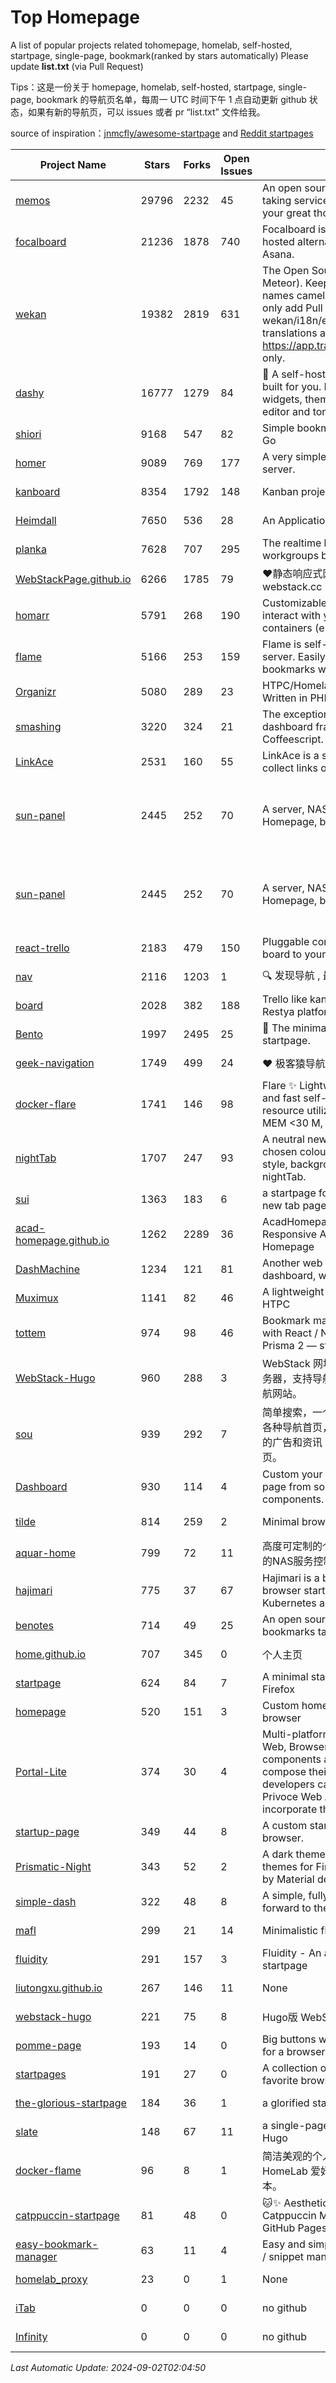 # Top Homepage
A list of popular projects related tohomepage, homelab, self-hosted, startpage, single-page, bookmark(ranked by stars automatically)
Please update **list.txt** (via Pull Request)

Tips：这是一份关于 homepage, homelab, self-hosted, startpage, single-page, bookmark 的导航页名单，每周一 UTC 时间下午 1 点自动更新 github 状态，如果有新的导航页，可以 issues 或者 pr “list.txt” 文件给我。

source of inspiration：[jnmcfly/awesome-startpage](https://github.com/jnmcfly/awesome-startpage) and [Reddit startpages](https://www.reddit.com/r/startpages/)

| Project Name | Stars | Forks | Open Issues | Description | Last Commit |
| ------------ | ----- | ----- | ----------- | ----------- | ----------- |
| [memos](https://github.com/usememos/memos) | 29796 | 2232 | 45 | An open source, lightweight note-taking service. Easily capture and share your great thoughts. | 2024-09-02 01:20:36 |
| [focalboard](https://github.com/mattermost-community/focalboard) | 21236 | 1878 | 740 | Focalboard is an open source, self-hosted alternative to Trello, Notion, and Asana. | 2024-08-28 16:46:15 |
| [wekan](https://github.com/wekan/wekan) | 19382 | 2819 | 631 | The Open Source kanban (built with Meteor). Keep variable/table/field names camelCase. For translations, only add Pull Request changes to wekan/i18n/en.i18n.json , other translations are done at https://app.transifex.com/wekan/wekan only. | 2024-09-01 16:15:00 |
| [dashy](https://github.com/Lissy93/dashy) | 16777 | 1279 | 84 | 🚀 A self-hostable personal dashboard built for you. Includes status-checking, widgets, themes, icon packs, a UI editor and tons more! | 2024-09-01 17:08:40 |
| [shiori](https://github.com/go-shiori/shiori) | 9168 | 547 | 82 | Simple bookmark manager built with Go | 2024-08-28 09:51:19 |
| [homer](https://github.com/bastienwirtz/homer) | 9089 | 769 | 177 | A very simple static homepage for your server. | 2024-07-16 11:48:04 |
| [kanboard](https://github.com/kanboard/kanboard) | 8354 | 1792 | 148 | Kanban project management software | 2024-08-22 04:56:19 |
| [Heimdall](https://github.com/linuxserver/Heimdall) | 7650 | 536 | 28 | An Application dashboard and launcher | 2024-03-31 20:40:31 |
| [planka](https://github.com/plankanban/planka) | 7628 | 707 | 295 | The realtime kanban board for workgroups built with React and Redux. | 2024-09-01 07:31:04 |
| [WebStackPage.github.io](https://github.com/WebStackPage/WebStackPage.github.io) | 6266 | 1785 | 79 | ❤️静态响应式网址导航网站 - webstack.cc | 2023-11-30 15:41:09 |
| [homarr](https://github.com/ajnart/homarr) | 5791 | 268 | 190 | Customizable browser's home page to interact with your homeserver's Docker containers (e.g. Sonarr/Radarr) | 2024-09-01 18:18:43 |
| [flame](https://github.com/pawelmalak/flame) | 5166 | 253 | 159 | Flame is self-hosted startpage for your server. Easily manage your apps and bookmarks with built-in editors. | 2023-07-23 12:51:23 |
| [Organizr](https://github.com/causefx/Organizr) | 5080 | 289 | 23 | HTPC/Homelab Services Organizer - Written in PHP | 2024-04-16 13:55:35 |
| [smashing](https://github.com/Smashing/smashing) | 3220 | 324 | 21 | The exceptionally handsome dashboard framework in Ruby and Coffeescript. | 2023-03-10 21:09:18 |
| [LinkAce](https://github.com/Kovah/LinkAce) | 2531 | 160 | 55 | LinkAce is a self-hosted archive to collect links of your favorite websites. | 2024-08-13 14:25:11 |
| [sun-panel](https://github.com/hslr-s/sun-panel) | 2445 | 252 | 70 | A server, NAS navigation panel, Homepage, browser homepage. | 一个服务器、NAS导航面板、Homepage、浏览器首页。 | 2024-04-26 05:40:58 |
| [sun-panel](https://github.com/hslr-s/sun-panel) | 2445 | 252 | 70 | A server, NAS navigation panel, Homepage, browser homepage. | 一个服务器、NAS导航面板、Homepage、浏览器首页。 | 2024-04-26 05:40:58 |
| [react-trello](https://github.com/rcdexta/react-trello) | 2183 | 479 | 150 | Pluggable components to add a kanban board to your application | 2023-03-15 07:01:12 |
| [nav](https://github.com/xjh22222228/nav) | 2116 | 1203 | 1 | 🔍 发现导航 , 最强轻量级导航网站 | 2024-08-30 05:25:36 |
| [board](https://github.com/RestyaPlatform/board) | 2028 | 382 | 188 | Trello like kanban board. Based on Restya platform. | 2022-03-12 10:24:19 |
| [Bento](https://github.com/migueravila/Bento) | 1997 | 2495 | 25 | 🍱 The minimalist, elegant and hackable startpage. | 2022-12-22 14:42:28 |
| [geek-navigation](https://github.com/geekape/geek-navigation) | 1749 | 499 | 24 | ❤️ 极客猿导航－独立开发者的导航站！ | 2021-09-29 08:02:06 |
| [docker-flare](https://github.com/soulteary/docker-flare) | 1741 | 146 | 98 | Flare ✨ Lightweight, high performance and fast self-hosted navigation pages, resource utilization rate is <1% CPU, MEM <30 M, Docker Image < 10M | 2024-01-06 03:31:22 |
| [nightTab](https://github.com/zombieFox/nightTab) | 1707 | 247 | 93 | A neutral new tab page accented with a chosen colour. Customise the layout, style, background and bookmarks with nightTab. | 2024-08-10 11:21:56 |
| [sui](https://github.com/jeroenpardon/sui) | 1363 | 183 | 6 | a startpage for your server and / or new tab page | 2022-02-12 01:46:27 |
| [acad-homepage.github.io](https://github.com/RayeRen/acad-homepage.github.io) | 1262 | 2289 | 36 | AcadHomepage: A Modern and Responsive Academic Personal Homepage | 2023-03-26 14:05:15 |
| [DashMachine](https://github.com/rmountjoy92/DashMachine) | 1234 | 121 | 81 | Another web application bookmark dashboard, with fun features. | 2020-09-22 11:42:23 |
| [Muximux](https://github.com/mescon/Muximux) | 1141 | 82 | 46 | A lightweight way to manage your HTPC | 2022-05-03 14:12:45 |
| [tottem](https://github.com/poulainv/tottem) | 974 | 98 | 46 | Bookmark manager on steroid built with React / NextJs / Apollo Tools / Prisma 2 — styled with TailwindCSS 🌱🎺 | 2020-05-13 14:19:21 |
| [WebStack-Hugo](https://github.com/shenweiyan/WebStack-Hugo) | 960 | 288 | 3 | WebStack 网址导航 Hugo 主题，无需服务器，支持导航一键配置的纯静态网址导航网站。 | 2024-08-14 01:41:13 |
| [sou](https://github.com/5iux/sou) | 939 | 292 | 7 | 简单搜索，一个简单的前端界面。用惯了各种导航首页，满屏幕尽是各种不厌其烦的广告和资讯；尝试自己写个自己的主页。 | 2021-08-02 14:31:55 |
| [Dashboard](https://github.com/leon-kfd/Dashboard) | 930 | 114 | 4 | Custom your personal browser start page from some configurable components. | 2024-08-22 09:52:36 |
| [tilde](https://github.com/xvvvyz/tilde) | 814 | 259 | 2 | Minimal browser startpage. | 2024-07-23 21:42:37 |
| [aquar-home](https://github.com/firemakergk/aquar-home) | 799 | 72 | 11 | 高度可定制的个人Home页，同时是强大的NAS服务控制台。 | 2023-04-24 07:35:35 |
| [hajimari](https://github.com/toboshii/hajimari) | 775 | 37 | 67 | Hajimari is a beautiful & customizable browser startpage/dashboard with Kubernetes application discovery. | 2023-05-25 01:21:11 |
| [benotes](https://github.com/fr0tt/benotes) | 714 | 49 | 25 | An open source self hosted notes and bookmarks taking web app. | 2023-11-04 13:35:30 |
| [home.github.io](https://github.com/dmego/home.github.io) | 707 | 345 | 0 | 个人主页 | 2024-09-01 02:19:55 |
| [startpage](https://github.com/deepjyoti30/startpage) | 624 | 84 | 7 | A minimal starpage for Chrome and Firefox | 2023-02-01 08:41:08 |
| [homepage](https://github.com/Jaredk3nt/homepage) | 520 | 151 | 3 | Custom homepage for use locally in browser | 2022-09-02 00:34:55 |
| [Portal-Lite](https://github.com/Privoce/Portal-Lite) | 374 | 30 | 4 | Multi-platform Personalized Portal: Web, Browser Extension. All components are web apps--users can compose their own Portal freely, and developers can contribute to the Privoce Web App library to easily incorporate their web app to our Portal. | 2022-11-04 08:14:50 |
| [startup-page](https://github.com/timothypholmes/startup-page) | 349 | 44 | 8 | A custom startup page for your browser.  | 2024-02-14 21:14:22 |
| [Prismatic-Night](https://github.com/3r3bu5x9/Prismatic-Night) | 343 | 52 | 2 | A dark themed startpage and dark themes for Firefox and Linux inspired by Material design and Adapta. | 2021-03-24 11:53:07 |
| [simple-dash](https://github.com/kutyla-philipp/simple-dash) | 322 | 48 | 8 | A simple, fully responsive Dashboard to forward to the services of your choice! | 2019-10-10 13:02:37 |
| [mafl](https://github.com/hywax/mafl) | 299 | 21 | 14 | Minimalistic flexible homepage | 2024-08-17 07:18:03 |
| [fluidity](https://github.com/PrettyCoffee/fluidity) | 291 | 157 | 3 | Fluidity - An accordion based startpage | 2023-08-04 21:31:04 |
| [liutongxu.github.io](https://github.com/liutongxu/liutongxu.github.io) | 267 | 146 | 11 | None | 2023-09-15 14:11:29 |
| [webstack-hugo](https://github.com/iplaycode/webstack-hugo) | 221 | 75 | 8 | Hugo版 WebStack 主题 Demo | 2022-11-14 05:29:28 |
| [pomme-page](https://github.com/kikiklang/pomme-page) | 193 | 14 | 0 | Big buttons with easy click startpage for a browser.  | 2022-03-03 00:06:50 |
| [startpages](https://github.com/grtcdr/startpages) | 191 | 27 | 0 | A collection of startpages for your favorite browser. | 2022-01-02 11:41:04 |
| [the-glorious-startpage](https://github.com/eromatiya/the-glorious-startpage) | 184 | 36 | 1 | a glorified startpage | 2020-08-18 03:50:09 |
| [slate](https://github.com/gesquive/slate) | 148 | 67 | 11 | a single-page speed-dial theme for Hugo | 2021-07-02 03:24:02 |
| [docker-flame](https://github.com/soulteary/docker-flame) | 96 | 8 | 1 | 简洁美观的个人启动页，适用于 HomeLab 爱好者的中文化的自部署版本。 | 2022-01-30 12:31:25 |
| [catppuccin-startpage](https://github.com/pivoshenko/catppuccin-startpage) | 81 | 48 | 0 | 🐱✨ Aesthetic and clean startpage in Catppuccin Mocha style, hosted on GitHub Pages | 2024-07-06 11:34:30 |
| [easy-bookmark-manager](https://github.com/devimust/easy-bookmark-manager) | 63 | 11 | 4 | Easy and simple self-hosted bookmark / snippet management tool. | 2018-05-05 00:31:43 |
| [homelab_proxy](https://github.com/JmzTaylor/homelab_proxy) | 23 | 0 | 1 | None | 2021-06-07 15:25:56 |
| [iTab](https://www.itab.link/) | 0 | 0 | 0 | no github | 2006-01-02 03:04:05 |
| [Infinity](https://en.infinitynewtab.com/) | 0 | 0 | 0 | no github | 2006-01-02 03:04:05 |

*Last Automatic Update: 2024-09-02T02:04:50*